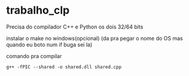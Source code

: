 # trabalho_clp

Precisa do compilador C++ e Python os dois 32/64 bits

instalar o make no windows(opcional) (da pra pegar o nome do OS mas quando eu boto num if buga sei la)

comando pra compilar
```
g++ -fPIC --shared -o shared.dll shared.cpp
```